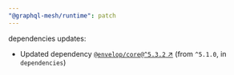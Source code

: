 ```yaml
---
"@graphql-mesh/runtime": patch
---
```

dependencies updates:
  - Updated dependency [`@envelop/core@^5.3.2` ↗︎](https://www.npmjs.com/package/@envelop/core/v/5.3.2) (from `^5.1.0`, in `dependencies`)
